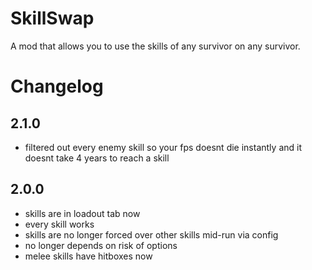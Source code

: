 # SkillSwap
A mod that allows you to use the skills of any survivor on any survivor. 

# Changelog
## 2.1.0
- filtered out every enemy skill so your fps doesnt die instantly and it doesnt take 4 years to reach a skill
## 2.0.0
- skills are in loadout tab now
- every skill works
- skills are no longer forced over other skills mid-run via config
- no longer depends on risk of options
- melee skills have hitboxes now
